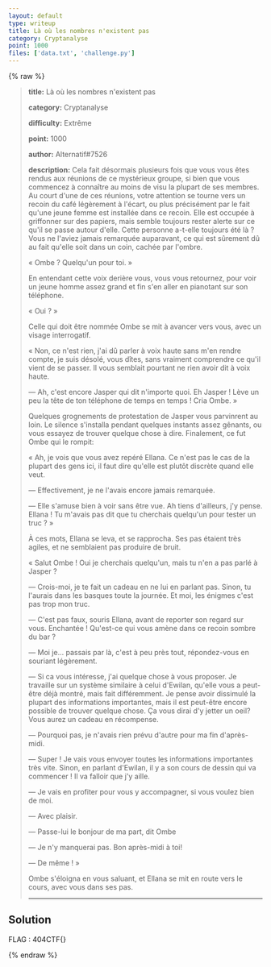 ```yaml
---
layout: default
type: writeup
title: Là où les nombres n'existent pas
category: Cryptanalyse
point: 1000
files: ['data.txt', 'challenge.py']
---
```


{% raw %}
> **title:** Là où les nombres n'existent pas
>
> **category:** Cryptanalyse
>
> **difficulty:** Extrême
>
> **point:** 1000
>
> **author:** Alternatif#7526
>
> **description:**
> Cela fait désormais plusieurs fois que vous vous êtes rendus aux réunions de ce mystérieux groupe, si bien que vous commencez à connaître au moins de visu la plupart de ses membres. Au court d'une de ces réunions, votre attention se tourne vers un recoin du café légèrement à l'écart, ou plus précisément par le fait qu'une jeune femme est installée dans ce recoin. Elle est occupée à griffonner sur des papiers, mais semble toujours rester alerte sur ce qu'il se passe autour d'elle. Cette personne a-t-elle toujours été là ? Vous ne l'aviez jamais remarquée auparavant, ce qui est sûrement dû au fait qu'elle soit dans un coin, cachée par l'ombre.
> 
> « Ombe ? Quelqu'un pour toi. »
> 
> En entendant cette voix derière vous, vous vous retournez, pour voir un jeune homme assez grand et fin s'en aller en pianotant sur son téléphone.  
> 
> « Oui ? »
> 
> Celle qui doit être nommée Ombe se mit à avancer vers vous, avec un visage interrogatif.  
> 
> « Non, ce n'est rien, j'ai dû parler à voix haute sans m'en rendre compte, je suis désolé, vous dîtes, sans  vraiment comprendre ce qu'il vient de se passer. Il vous semblait pourtant ne rien avoir dit à voix haute. 
> 
> — Ah, c'est encore Jasper qui dit n'importe quoi. Eh Jasper ! Lève un peu la tête de ton téléphone de temps en temps ! Cria Ombe. »
> 
> Quelques grognements de protestation de Jasper vous parvinrent au loin. Le silence s'installa pendant quelques instants assez gênants, ou vous essayez de trouver quelque chose à dire. Finalement, ce fut Ombe qui le rompit:  
> 
> « Ah, je vois que vous avez repéré Ellana. Ce n'est pas le cas de la plupart des gens ici, il faut dire qu'elle est plutôt discrète quand elle veut.  
> 
> — Effectivement, je ne l'avais encore jamais remarquée.  
> 
> — Elle s'amuse bien à voir sans être vue. Ah tiens d'ailleurs, j'y pense. Ellana ! Tu m'avais pas dit que tu cherchais quelqu'un pour tester un truc ? »
> 
> À ces mots, Ellana se leva, et se rapprocha. Ses pas étaient très agiles, et ne semblaient pas produire de bruit.  
> 
> « Salut Ombe ! Oui je cherchais quelqu'un, mais tu n'en a pas parlé à Jasper ?  
> 
> — Crois-moi, je te fait un cadeau en ne lui en parlant pas. Sinon, tu l'aurais dans les basques toute la journée. Et moi, les énigmes c'est pas trop mon truc.  
> 
> — C'est pas faux, souris Ellana, avant de reporter son regard sur vous. Enchantée ! Qu'est-ce qui vous amène dans ce recoin sombre du bar ?  
> 
> — Moi je... passais par là, c'est à peu près tout, répondez-vous en souriant légèrement.  
> 
> — Si ca vous intéresse, j'ai quelque chose à vous proposer. Je travaille sur un système similaire à celui d'Ewilan, qu'elle vous a peut-être déjà montré, mais fait différemment. Je pense avoir dissimulé la plupart des informations importantes, mais il est peut-être encore possible de trouver quelque chose. Ça vous dirai d'y jetter un oeil? Vous aurez un cadeau en récompense.  
> 
> — Pourquoi pas, je n'avais rien prévu d'autre pour ma fin d'après-midi.  
> 
> — Super ! Je vais vous envoyer toutes les informations importantes très vite. Sinon, en parlant d'Ewilan, il y a son cours de dessin qui va commencer ! Il va falloir que j'y aille.  
> 
> — Je vais en profiter pour vous y accompagner, si vous voulez bien de moi. 
> 
> — Avec plaisir. 
> 
> — Passe-lui le bonjour de ma part, dit Ombe  
> 
> — Je n'y manquerai pas. Bon après-midi à toi!  
> 
> — De même ! »
> 
> Ombe s'éloigna en vous saluant, et Ellana se mit en route vers le cours, avec vous dans ses pas.
> 
> ***

## Solution


<span class="flag">FLAG : 404CTF{}</span>

{% endraw %}